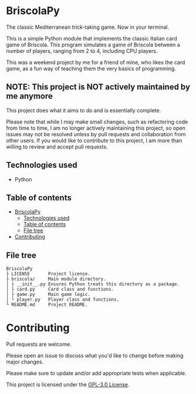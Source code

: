 # BriscolaPy

The classic Mediterranean trick-taking game. Now in your terminal.

This is a simple Python module that implements the classic Italian card game of Briscola. This program simulates a game of Briscola between a number of players, ranging from 2 to 4, including CPU players.

This was a weekend project by me for a friend of mine, who likes the card game, as a fun way of teaching them the very basics of programming.

## NOTE: This project is NOT actively maintained by me anymore

This project does what it aims to do and is essentially complete.

Please note that while I may make small changes, such as refactoring code from time to time, I am no longer actively maintaining this project, so open issues may not be resolved unless by pull requests and collaboration from other users. If you would like to contribute to this project, I am more than willing to review and accept pull requests.

## Technologies used

- Python

## Table of contents

- [BriscolaPy](#briscolapy)
  - [Technologies used](#technologies-used)
  - [Table of contents](#table-of-contents)
  - [File tree](#file-tree)
- [Contributing](#contributing)

## File tree

```
BriscolaPy
├ LICENSE       Project license.
├ briscola/     Main module directory.
│ ├ __init__.py Ensures Python treats this directory as a package.
│ ├ card.py     Card class and functions.
│ ├ game.py     Main game logic.
│ └ player.py   Player class and functions.
└ README.md     Project README.
```

# Contributing

Pull requests are welcome.

Please open an issue to discuss what you'd like to change before making major changes.

Please make sure to update and/or add appropriate tests when applicable.

This project is licensed under the [GPL-3.0 License](./LICENSE).
